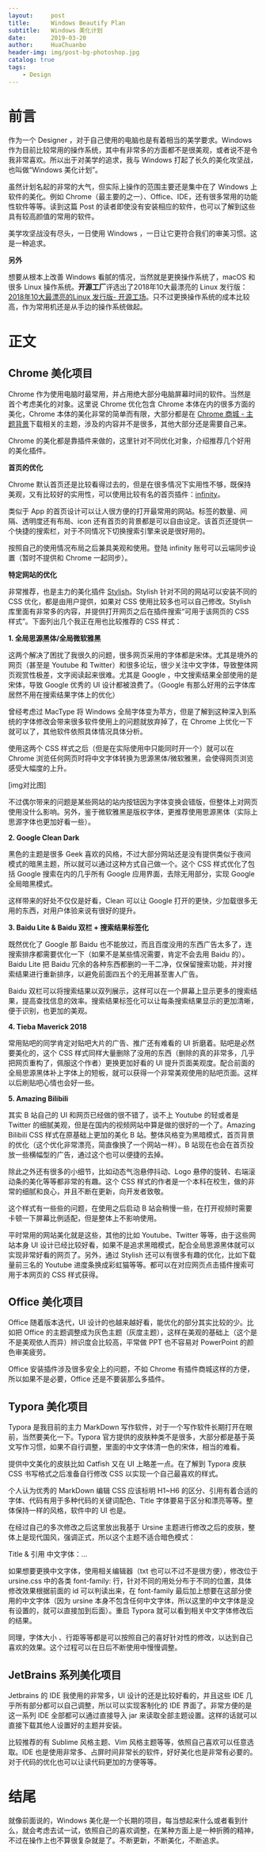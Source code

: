 ```yaml
---
layout:     post
title:      Windows Beautify Plan
subtitle:   Windows 美化计划
date:       2019-03-20
author:     HuaChuanbo
header-img: img/post-bg-photoshop.jpg
catalog: true
tags:
    - Design
---
```


# 前言

作为一个 Designer ，对于自己使用的电脑也是有着相当的美学要求。Windows 作为目前比较常用的操作系统，其中有非常多的方面都不是很美观，或者说不是令我非常喜欢。所以出于对美学的追求，我与 Windows 打起了长久的美化攻坚战，也叫做“Windows 美化计划”。

虽然计划名起的非常的大气，但实际上操作的范围主要还是集中在了 Windows 上软件的美化。例如 Chrome（最主要的之一）、Office、IDE，还有很多常用的功能性软件等等。读到这篇 Post 的读者即使没有安装相应的软件，也可以了解到这些具有较高颜值的常用的软件。

美学攻坚战没有尽头，一日使用 Windows ，一日让它更符合我们的审美习惯。这是一种追求。

**另外**

想要从根本上改善 Windows 看腻的情况，当然就是更换操作系统了，macOS 和很多 Linux  操作系统。**开源工厂**评选出了2018年10大最漂亮的 Linux 发行版：[2018年10大最漂亮的Linux 发行版- 开源工场](https://openingsource.org/127/)。只不过更换操作系统的成本比较高，作为常用机还是从手边的操作系统做起。



# 正文

## Chrome 美化项目

Chrome 作为使用电脑时最常用，并占用绝大部分电脑屏幕时间的软件。当然是首个考虑美化的对象。这里说 Chrome 优化包含 Chrome 本体在内的很多方面的美化，Chrome 本体的美化非常的简单而有限，大部分都是在 [Chrome 商城 - 主题背景](<https://chrome.google.com/webstore/category/themes?hl=zh-CN>)下载相关的主题，涉及的内容并不是很多，其他大部分还是需要自己来。

Chrome 的美化都是靠插件来做的，这里针对不同优化对象，介绍推荐几个好用的美化插件。



**首页的优化**

Chrome 默认首页还是比较看得过去的，但是在很多情况下实用性不够，既保持美观，又有比较好的实用性，可以使用比较有名的首页插件：<u>infinity</u>。

类似于 App 的首页设计可以让人很方便的打开最常用的网站。标签的数量、间隔、透明度还有布局、icon 还有首页的背景都是可以自由设定。该首页还提供一个快捷的搜索栏，对于不同情况下切换搜索引擎来说是很好用的。

按照自己的使用情况布局之后兼具美观和使用。登陆 infinity 账号可以云端同步设置（暂时不提供和 Chrome 一起同步）。



**特定网站的优化**

非常推荐，也是主力的美化插件 <u>Stylish</u>。Stylish 针对不同的网站可以安装不同的 CSS 优化，都是由用户提供，如果对 CSS 使用比较多也可以自己修改。Stylish 库里面有非常多的内容，并提供打开网页之后在插件搜索“可用于该网页的 CSS 样式”。下面列出几个我正在用也比较推荐的 CSS 样式：

**1. 全局思源黑体/全局微软雅黑**

这两个解决了困扰了我很久的问题，很多网页采用的字体都是宋体。尤其是境外的网页（甚至是 Youtube 和 Twitter）和很多论坛，很少关注中文字体，导致整体网页观赏性极差，文字阅读起来很难。尤其是 Google ，中文搜索结果全部使用的是宋体，导致 Google 优秀的 UI 设计都被浪费了。（Google 有那么好用的云字体库居然不用在搜索结果字体上的优化）

曾经考虑过 MacType 将 Windows 全局字体变为苹方，但是了解到这种深入到系统的字体修改会带来很多软件使用上的问题就放弃掉了，在 Chrome 上优化一下就可以了，其他软件依照具体情况具体分析。

使用这两个 CSS 样式之后（但是在实际使用中只能同时开一个）就可以在 Chrome 浏览任何网页时将中文字体转换为思源黑体/微软雅黑，会使得网页浏览感受大幅度的上升。

[img对比图]

不过偶尔带来的问题是某些网站的站内按钮因为字体变换会错版，但整体上对网页使用没什么影响。另外，鉴于微软雅黑是版权字体，更推荐使用思源黑体（实际上思源字体也更加好看一些）。

**2. Google Clean Dark**

黑色的主题是很多 Geek 喜欢的风格，不过大部分网站还是没有提供类似于夜间模式的暗黑主题，所以就可以通过这种方式自己做一个。这个 CSS 样式优化了包括 Google 搜索在内的几乎所有 Google 应用界面，去除无用部分，实现 Google 全局暗黑模式。

这样带来的好处不仅仅是好看，Clean 可以让 Google 打开的更快，少加载很多无用的东西，对用户体验来说有很好的提升。

**3. Baidu Lite & Baidu 双栏 + 搜索结果标签化**

既然优化了 Google 那 Baidu 也不能放过，而且百度没用的东西广告太多了，连搜索排序都需要优化一下（如果不是某些情况需要，肯定不会去用 Baidu 的）。Baidu Lite 把 Baidu 冗余的各种东西都删的一干二净，仅保留搜索功能，并对搜索结果进行重新排序，以避免前面四五个的无用甚至害人广告。

Baidu 双栏可以将搜索结果以双列展示，这样可以在一个屏幕上显示更多的搜索结果，提高查找信息的效率。搜索结果标签化可以让每条搜索结果显示的更加清晰，便于识别，也更加的美观。

**4. Tieba Maverick 2018**

常用贴吧的同学肯定对贴吧大片的广告、推广还有难看的 UI 折磨着。贴吧是必然要美化的，这个 CSS 样式同样大量删除了没用的东西（删除的真的非常多，几乎把网页重构了，佩服这个作者）更换更加好看的 UI 提升页面美观度。配合前面的全局思源黑体补上字体上的短板，就可以获得一个非常美观使用的贴吧页面。这样以后刷贴吧心情也会好一些。

**5. Amazing Bilibili**

其实 B 站自己的 UI 和网页已经做的很不错了，谈不上 Youtube 的轻或者是 Twitter 的细腻美观，但是在国内的视频网站中算是做的很好的一个了。Amazing Bilibili CSS 样式在原基础上更加的美化 B 站。整体风格变为黑暗模式，首页背景的优化（这个优化非常漂亮，简直像换了一个网站一样）。B 站现在也会在首页投放一些横幅型的广告，通过这个也可以便捷的去掉。

除此之外还有很多的小细节，比如动态气泡悬停抖动、Logo 悬停的旋转、右端滚动条的美化等等都非常的有趣。这个 CSS 样式的作者是一个本科在校生，做的非常的细腻和良心，并且不断在更新，向开发者致敬。

这个样式有一些些的问题，在使用之后启动 B 站会稍慢一些，在打开视频时需要卡顿一下屏幕比例适配，但是整体上不影响使用。



平时常用的网站美化就是这些，其他的比如 Youtube、Twitter 等等，由于这些网站本身 UI 设计已经比较好看，如果不是追求黑暗模式，配合全局思源黑体就可以实现非常好看的网页了。另外，通过 Stylish 还可以有很多有趣的优化，比如下载量前三名的 Youtube 进度条换成彩虹猫等等。都可以在对应网页点击插件搜索可用于本网页的 CSS 样式获得。



## Office 美化项目

Office 随着版本迭代，UI 设计的也越来越好看，能优化的部分其实比较的少。比如把 Office 的主题调整成为灰色主题（灰度主题），这样在美观的基础上（这个是不是美观依人而异）辨识度会比较高，平常做 PPT 也不容易对 PowerPoint 的颜色审美疲劳。

Office 安装插件涉及很多安全上的问题，不如 Chrome 有插件商城这样的方便，所以如果不是必要，Office 还是不要装那么多插件。



## Typora 美化项目

Typora 是我目前的主力 MarkDown 写作软件，对于一个写作软件长期打开在眼前，当然要美化一下。Typora 官方提供的皮肤种类不是很多，大部分都是基于英文写作习惯，如果不自行调整，里面的中文字体清一色的宋体，相当的难看。

提供中文美化的皮肤比如 Catfish 又在 UI 上略差一点。在了解到 Typora 皮肤 CSS 书写格式之后准备自行修改 CSS 以实现一个自己最喜欢的样式。

个人认为优秀的 MarkDown 编辑 CSS 应该标明 H1~H6 的区分、引用有着合适的字体、代码有用于多种代码的关键词配色、Title 字体要易于区分和漂亮等等。整体保持一样的风格，软件中的 UI 也是。

在经过自己的多次修改之后这里放出我基于 Ursine 主题进行修改之后的皮肤，整体上是现代国风，强调正式，所以这个主题不适合暗色模式：

Title & 引用 中文字体：...

如果想要更换中文字体，使用相关编辑器（txt 也可以不过不是很方便），修改位于 ursine.css 中的各类 font-family: 行，针对不同的用处分布于不同的位置，具体修改效果根据前面的 id 可以判读出来，在 font-family 最后加上想要在这部分使用的中文字体（因为 ursine 本身不包含任何中文字体，所以这里的中文字体是没有设置的，就可以直接加到后面）。重启 Typora 就可以看到相关中文字体修改后的结果。

同理，字体大小 、行距等等都是可以按照自己的喜好针对性的修改，以达到自己喜欢的效果。这个过程可以在日后不断使用中慢慢调整。



 ## JetBrains 系列美化项目

Jetbrains 的 IDE 我使用的非常多，UI 设计的还是比较好看的，并且这些 IDE 几乎所有部分都可以自己调整，所以可以实现客制化的 IDE 界面了。非常方便的是这一系列 IDE 全部都可以通过直接导入 jar 来读取全部主题设置。这样的话就可以直接下载其他人设置好的主题并安装。

比较推荐的有 Sublime 风格主题、Vim 风格主题等等，依照自己喜欢可以任意选取。IDE 也是使用非常多、占屏时间非常长的软件，好好美化也是非常有必要的。对于代码的优化也可以让读代码更加的方便等等。



# 结尾

就像前面说的，Windows 美化是一个长期的项目，每当想起来什么或者看到什么，就会考虑去试一试，依照自己的喜欢调整，在某种方面上是一种折腾的精神，不过在操作上也不算很复杂就是了。不断更新，不断美化，不断追求。